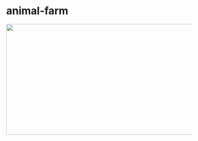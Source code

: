 # animal-farm

<a href="https://github.com/devxb/gitanimals">
  <img
    src="https://render.gitanimals.org/lines/19junlim?pet-id=643712347254306009"
    width="670"
    height="300"
  />
</a>
  
